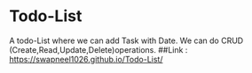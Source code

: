 # Todo-List
A todo-List where we can add Task with Date. 
We can do CRUD (Create,Read,Update,Delete)operations.
##Link :  https://swapneel1026.github.io/Todo-List/


